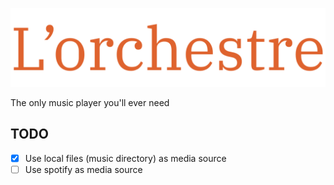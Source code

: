 ![banner](./assets/banner.svg)

The only music player you'll ever need

## TODO

- [x] Use local files (music directory) as media source
- [ ] Use spotify as media source
